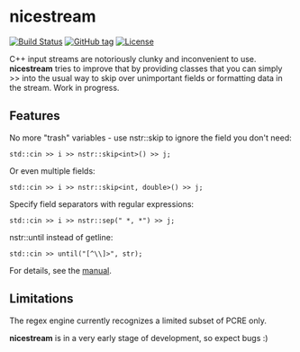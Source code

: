 # nicestream

[![Build Status](https://travis-ci.org/lipk/nicestream.svg?branch=master)](https://travis-ci.org/lipk/nicestream)
[![GitHub tag](https://img.shields.io/github/tag/lipk/nicestream.svg)]()
[![License](https://img.shields.io/github/license/mashape/apistatus.svg)]()

C++ input streams are notoriously clunky and inconvenient to use. **nicestream** tries to improve that by providing classes that
you can simply >> into the usual way to skip over unimportant fields or formatting data in the stream. Work in progress.

## Features

No more "trash" variables - use nstr::skip to ignore the field you don't need:

    std::cin >> i >> nstr::skip<int>() >> j;

Or even multiple fields:

    std::cin >> i >> nstr::skip<int, double>() >> j;

Specify field separators with regular expressions:

    std::cin >> i >> nstr::sep(" *, *") >> j;

nstr::until instead of getline:

    std::cin >> until("[^\\]>", str);

For details, see the [manual](manual.md).

## Limitations

The regex engine currently recognizes a limited subset of PCRE only.

**nicestream** is in a very early stage of development, so expect bugs :)
